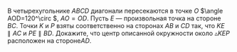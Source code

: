 В  четырехугольнике  $ABCD$ диагонали  пересекаются в точке $O$ $\angle AOD=120^\circ $, $AO=OD$. Пусть $E$ — произвольная точка на стороне $BC$. Точки $K$ и $P$ взяты соответственно на сторонах $AB$ и $CD$ так, что $KE \parallel AC$ и  $PE \parallel  BD$. Докажите, что центр описанной окружности около $\vartriangle KEP$ расположен на стороне$AD$.
